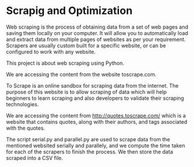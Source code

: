 # Scrapig and Optimization
Web scraping is the process of obtaining data from a set of web pages and saving them locally on your computer. It will allow you to automatically load and extract data from multiple pages of websites as per your requirement. Scrapers are usually custom built for a specific website, or can be configured to work with any website.

This project is about web scraping using Python.

We are accessing the content from the website toscrape.com.

To Scrape is an online sandbox for scraping data from the internet. The purpose of this website is to allow scraping of data which will help beginners to learn scraping and also developers to validate their scraping technologies.

We are accessing the content from http://quotes.toscrape.com/ which is a website that contains quotes, along with their authors, and tags associated with the quotes.

The script 
serial.py and parallel.py are used to scrape data from the mentioned websited serially and parallely, and we compute the time taken for each of the scrapers to finish the process.
We then store the data scraped into a CSV file.
